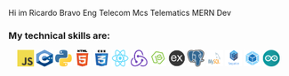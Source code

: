 <p>Hi im Ricardo Bravo Eng Telecom Mcs Telematics MERN Dev</p> 

### My technical skills are:  
<p align="center">
  <img src="https://github.com/RicardoBravo92/RicardoBravo92/blob/main/img/skills/javascript.png" width="30" height="30" align="center"/>
  <img src="https://github.com/RicardoBravo92/RicardoBravo92/blob/main/img/skills/c++.png" width="30" height="30" align="center"/>
  <img src="https://github.com/RicardoBravo92/RicardoBravo92/blob/main/img/skills/python.png" width="30" height="30" align="center"/>
  <img src="https://github.com/RicardoBravo92/RicardoBravo92/blob/main/img/skills/html5.png" width="30" height="30" align="center"/>
  <img src="https://github.com/RicardoBravo92/RicardoBravo92/blob/main/img/skills/css.png" width="30" height="30" align="center"/>
  <img src="https://github.com/RicardoBravo92/RicardoBravo92/blob/main/img/skills/react.png" width="30" height="30" align="center"/>
  <img src="https://github.com/RicardoBravo92/RicardoBravo92/blob/main/img/skills/redux.png" width="30" height="30" align="center"/>
  <img src="https://github.com/RicardoBravo92/RicardoBravo92/blob/main/img/skills/nodejs.png" width="30" height="30" align="center"/>
  <img src="https://github.com/RicardoBravo92/RicardoBravo92/blob/main/img/skills/express.png" width="30" height="30" align="center"/>
  <img src="https://github.com/RicardoBravo92/RicardoBravo92/blob/main/img/skills/postgresql.png" width="30" height="30" align="center"/>
  <img src="https://github.com/RicardoBravo92/RicardoBravo92/blob/main/img/skills/mysql.svg" width="30" height="30" align="center"/>
  <img src="https://github.com/RicardoBravo92/RicardoBravo92/blob/main/img/skills/sequelize.png" width="30" height="30" align="center"/>
  <img src="https://github.com/RicardoBravo92/RicardoBravo92/blob/main/img/skills/webpack.png" width="30" height="30" align="center"/>
  <img src="https://github.com/RicardoBravo92/RicardoBravo92/blob/main/img/skills/arduino.png" width="30" height="30" align="center"/>
</p>  
